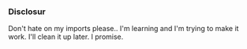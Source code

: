 ### Disclosur 

Don't hate on my imports please.. I'm learning and I'm trying to make it work. I'll clean it up later. I promise.